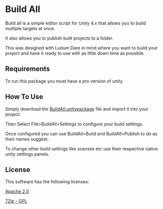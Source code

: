 # Build All #
Build all is a simple editor script for Unity 4.x that allows you to build multiple targets at once.

It also allows you to publish built projects to a folder.

This was designed with Ludum Dare in mind where you want to build your project and have it ready to use with as little down time as possible.

## Requirements ##
To run this package you must have a pro version of unity.

## How To Use ##
Simply download the [BuildAll.unitypackage](https://github.com/wiltaylor/buildall/releases/tag/Release_2) file and import it into your project.

Then Select File>BuildAll>Settings to configure your build settings.

Once configured you can use BuildAll>Build and BuildAll>Publish to do as their names suggest.

To change other build settings like scenses etc use their respective native unity settings panels.

## License ##
This software has the following licenses:

[Apache 2.0](license.txt "Apache 2.0")

[7Zip  - GPL](Assets\Packages\BuildAll\Tools\7zipLicence.txt "7Zip")
